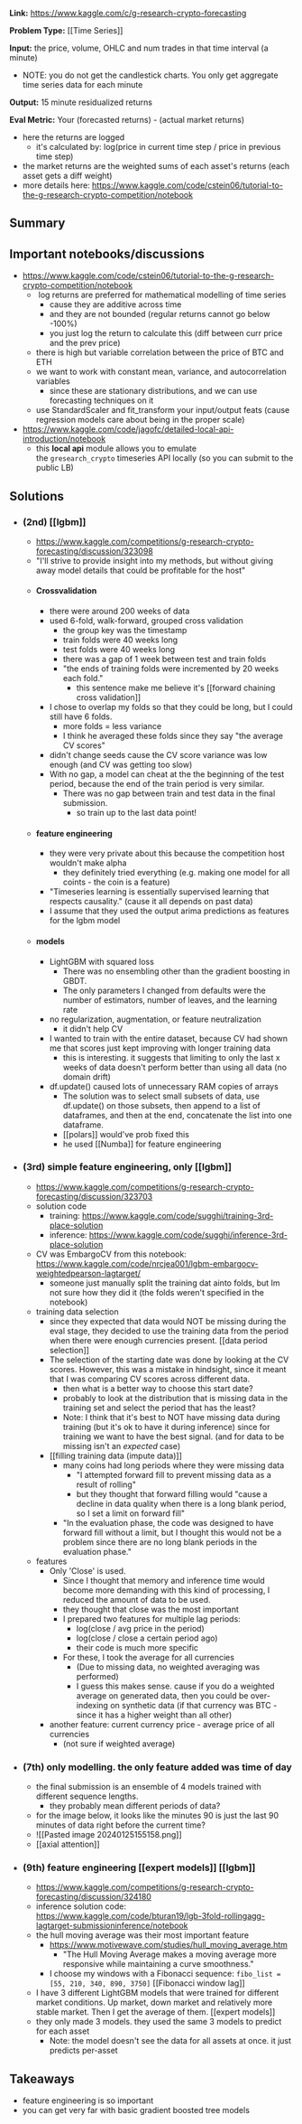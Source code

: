 **Link:** https://www.kaggle.com/c/g-research-crypto-forecasting

**Problem Type:** [[Time Series]]

**Input:** the price, volume, OHLC and num trades in that time interval (a minute)
- NOTE: you do not get the candlestick charts. You only get aggregate time series data for each minute

**Output:** 15 minute residualized returns

**Eval Metric:**
Your (forecasted returns) - (actual market returns)
- here the returns are logged
	- it's calculated by: log(price in current time step / price in previous time step)
- the market returns are the weighted sums of each asset's returns (each asset gets a diff weight)
- more details here: https://www.kaggle.com/code/cstein06/tutorial-to-the-g-research-crypto-competition/notebook
## Summary

## Important notebooks/discussions
- https://www.kaggle.com/code/cstein06/tutorial-to-the-g-research-crypto-competition/notebook
	-  log returns are preferred for mathematical modelling of time series
		- cause they are additive across time
		- and they are not bounded (regular returns cannot go below -100%)
		- you just log the return to calculate this (diff between curr price and the prev price)
	- there is high but variable correlation between the price of BTC and ETH
	- we want to work with constant mean, variance, and autocorrelation variables
		- since these are stationary distributions, and we can use forecasting techniques on it
	- use StandardScaler and fit_transform your input/output feats (cause regression models care about being in the proper scale)
- https://www.kaggle.com/code/jagofc/detailed-local-api-introduction/notebook
	- this **local api** module allows you to emulate the `gresearch_crypto` timeseries API locally (so you can submit to the public LB)
## Solutions
- ### (2nd) [[lgbm]]
	- https://www.kaggle.com/competitions/g-research-crypto-forecasting/discussion/323098
	- "I'll strive to provide insight into my methods, but without giving away model details that could be profitable for the host"
	- #### Crossvalidation
		- there were around 200 weeks of data
		- used 6-fold, walk-forward, grouped cross validation
			- the group key was the timestamp
			- train folds were 40 weeks long
			- test folds were 40 weeks long
			- there was a gap of 1 week between test and train folds
			- "the ends of training folds were incremented by 20 weeks each fold."
				- this sentence make me believe it's [[forward chaining cross validation]]
		- I chose to overlap my folds so that they could be long, but I could still have 6 folds.
			- more folds = less variance
			- I think he averaged these folds since they say "the average CV scores"
		- didn't change seeds cause the CV score variance was low enough (and CV was getting too slow)
		- With no gap, a model can cheat at the the beginning of the test period, because the end of the train period is very similar.
			- There was no gap between train and test data in the final submission.
				- so train up to the last data point!
	- #### feature engineering
		- they were very private about this because the competition host wouldn't make alpha
			- they definitely tried everything (e.g. making one model for all coints - the coin is a feature)
		- "Timeseries learning is essentially supervised learning that respects causality." (cause it all depends on past data)
		- I assume that they used the output arima predictions as features for the lgbm model
	- #### models
		- LightGBM with squared loss
			- There was no ensembling other than the gradient boosting in GBDT.
			- The only parameters I changed from defaults were the number of estimators, number of leaves, and the learning rate
		- no regularization, augmentation, or feature neutralization
			- it didn't help CV
		- I wanted to train with the entire dataset, because CV had shown me that scores just kept improving with longer training data
			- this is interesting. it suggests that limiting to only the last x weeks of data doesn't perform better than using all data (no domain drift)
		- df.update() caused lots of unnecessary RAM copies of arrays
			- The solution was to select small subsets of data, use df.update() on those subsets, then append to a list of dataframes, and then at the end, concatenate the list into one dataframe.
			- [[polars]] would've prob fixed this
			- he used [[Numba]] for feature engineering
- ### (3rd) simple feature engineering, only [[lgbm]]
	- https://www.kaggle.com/competitions/g-research-crypto-forecasting/discussion/323703
	- solution code
		- training: https://www.kaggle.com/code/sugghi/training-3rd-place-solution
		- inference: https://www.kaggle.com/code/sugghi/inference-3rd-place-solution
	- CV was EmbargoCV from this notebook: https://www.kaggle.com/code/nrcjea001/lgbm-embargocv-weightedpearson-lagtarget/
		- someone just manually split the training dat ainto folds, but Im not sure how they did it (the folds weren't specified in the notebook)
	- training data selection
		- since they expected that data would NOT be missing during the eval stage, they decided to use the training data from the period when there were enough currencies present. [[data period selection]]
		- The selection of the starting date was done by looking at the CV scores. However, this was a mistake in hindsight, since it meant that I was comparing CV scores across different data.
			- then what is a better way to choose this start date?
			- probably to look at the distribution that is missing data in the training set and select the period that has the least?
			- Note: I think that it's best to NOT have missing data during training (but it's ok to have it during inference) since for training we want to have the best signal. (and for data to be missing isn't an *expected* case)
		- [[filling training data (impute data)]]
			- many coins had long periods where they were missing data
				- "I attempted forward fill to prevent missing data as a result of rolling"
				- but they thought that forward filling would "cause a decline in data quality when there is a long blank period, so I set a limit on forward fill"
			- "In the evaluation phase, the code was designed to have forward fill without a limit, but I thought this would not be a problem since there are no long blank periods in the evaluation phase."
	- features
		- Only 'Close' is used.
			- Since I thought that memory and inference time would become more demanding with this kind of processing, I reduced the amount of data to be used.
			- they thought that close was the most important
			- I prepared two features for multiple lag periods:
				- log(close / avg price in the period)
				- log(close / close a certain period ago)
				- their code is much more specific
			- For these, I took the average for all currencies
				- (Due to missing data, no weighted averaging was performed)
				- I guess this makes sense. cause if you do a weighted average on generated data, then you could be over-indexing on synthetic data (if that currency was BTC - since it has a higher weight than all other)
		- another feature: current currency price - average price of all currencies
			- (not sure if weighted average)
- ### (7th) only modelling. the only feature added was time of day
	- the final submission is an ensemble of 4 models trained with different sequence lengths.
		- they probably mean different periods of data?
	- for the image below, it looks like the minutes 90 is just the last 90 minutes of data right before the current time?
	- ![[Pasted image 20240125155158.png]]
	- [[axial attention]]
- ### (9th) feature engineering [[expert models]] [[lgbm]]
	- https://www.kaggle.com/competitions/g-research-crypto-forecasting/discussion/324180
	- inference solution code: https://www.kaggle.com/code/bturan19/lgb-3fold-rollingagg-lagtarget-submissioninference/notebook
	- the hull moving average was their most important feature
		- https://www.motivewave.com/studies/hull_moving_average.htm
			- "The Hull Moving Average makes a moving average more responsive while maintaining a curve smoothness."
		- I choose my windows with a Fibonacci sequence: `fibo_list = [55, 210, 340, 890, 3750]` [[Fibonacci window lag]]
	- I have 3 different LightGBM models that were trained for different market conditions. Up market, down market and relatively more stable market. Then I get the average of them. [[expert models]]
	- they only made 3 models. they used the same 3 models to predict for each asset
		- Note: the model doesn't see the data for all assets at once. it just predicts per-asset
## Takeaways
- feature engineering is so important
- you can get very far with basic gradient boosted tree models